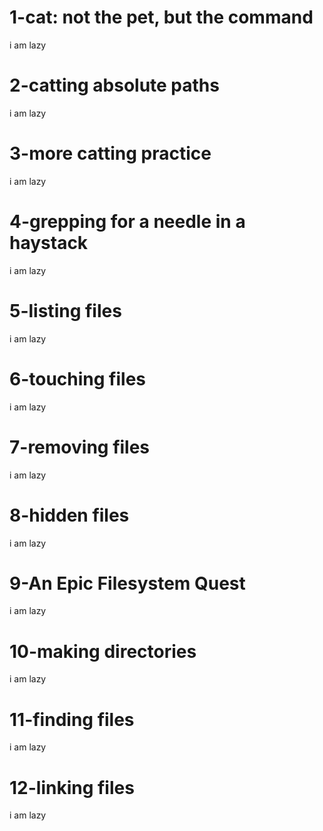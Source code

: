 # 1-cat: not the pet, but the command

i am lazy

# 2-catting absolute paths

i am lazy

# 3-more catting practice

i am lazy

# 4-grepping for a needle in a haystack

i am lazy

# 5-listing files 

i am lazy

# 6-touching files 

i am lazy

# 7-removing files

i am lazy

# 8-hidden files

i am lazy

# 9-An Epic Filesystem Quest

i am lazy

# 10-making directories

i am lazy

# 11-finding files

i am lazy

# 12-linking files

i am lazy



